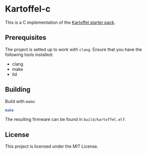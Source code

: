 # Kartoffel-c

This is a C implementation of the [Kartoffel starter pack](https://github.com/Patryk27/kartoffel/tree/main).

## Prerequisites

The project is setted up to work with `clang`. Ensure that you have the following tools installed:
- clang
- make
- lld

## Building

Build with `make`:
```bash
make
```

The resulting firmware can be found in `build/kartoffel.elf`.

## License

This project is licensed under the MIT License.